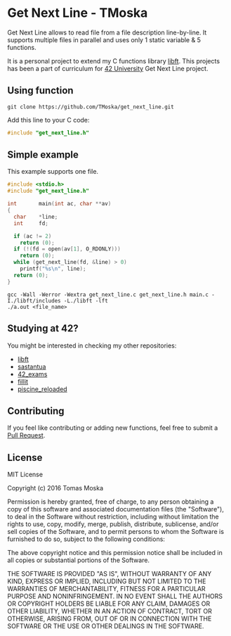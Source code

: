 Get Next Line - TMoska
===

Get Next Line allows to read file from a file description line-by-line. It supports multiple files in parallel and uses only 1 static variable & 5 functions.

It is a personal project to extend my C functions library [libft](https://www.github.com/TMoska/libft). This projects has been a part of curriculum for [42 University](https://www.42.us.org) Get Next Line project.

Using function
---

```
git clone https://github.com/TMoska/get_next_line.git
```
Add this line to your C code:

```C
#include "get_next_line.h"
```

Simple example
---

This example supports one file.


```C
#include <stdio.h>
#include "get_next_line.h"

int       main(int ac, char **av)
{
  char    *line;
  int     fd;

  if (ac != 2)
    return (0);
  if (!(fd = open(av[1], O_RDONLY)))
    return (0);
  while (get_next_line(fd, &line) > 0)
    printf("%s\n", line);
  return (0);
}
```
```
gcc -Wall -Werror -Wextra get_next_line.c get_next_line.h main.c -I./libft/includes -L./libft -lft
./a.out <file_name>
```
Studying at 42?
---

You might be interested in checking my other repositories:
- [libft](https://www.github.com/TMoska/libft)
- [sastantua](https://github.com/TMoska/sastantua)
- [42_exams](https://github.com/TMoska/42_exams)
- [fillit](https://github.com/TMoska/fillit)
- [piscine_reloaded](https://github.com/TMoska/piscine_reloaded)

Contributing
---

If you feel like contributing or adding new functions, feel free to submit a [Pull Request](https://github.com/TMoska/get_next_line/pulls).

License
---

MIT License

Copyright (c) 2016 Tomas Moska

Permission is hereby granted, free of charge, to any person obtaining a copy
of this software and associated documentation files (the "Software"), to deal
in the Software without restriction, including without limitation the rights
to use, copy, modify, merge, publish, distribute, sublicense, and/or sell
copies of the Software, and to permit persons to whom the Software is
furnished to do so, subject to the following conditions:

The above copyright notice and this permission notice shall be included in all
copies or substantial portions of the Software.

THE SOFTWARE IS PROVIDED "AS IS", WITHOUT WARRANTY OF ANY KIND, EXPRESS OR
IMPLIED, INCLUDING BUT NOT LIMITED TO THE WARRANTIES OF MERCHANTABILITY,
FITNESS FOR A PARTICULAR PURPOSE AND NONINFRINGEMENT. IN NO EVENT SHALL THE
AUTHORS OR COPYRIGHT HOLDERS BE LIABLE FOR ANY CLAIM, DAMAGES OR OTHER
LIABILITY, WHETHER IN AN ACTION OF CONTRACT, TORT OR OTHERWISE, ARISING FROM,
OUT OF OR IN CONNECTION WITH THE SOFTWARE OR THE USE OR OTHER DEALINGS IN THE
SOFTWARE.
